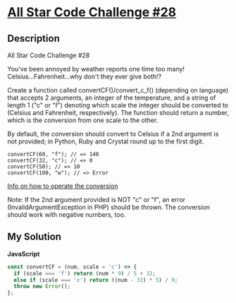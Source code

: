 # [All Star Code Challenge #28](https://www.codewars.com/kata/5866e6992e8d9cdbcd00040a)

## Description

All Star Code Challenge #28

You've been annoyed by weather reports one time too many! Celsius...Fahrenheit...why don't they ever give both!?

Create a function called convertCF()/convert_c_f() (depending on language) that accepts 2 arguments, an integer of the temperature, and a string of length 1 ("c" or "f") denoting which scale the integer should be converted to (Celsius and Fahrenheit, respectively). The function should return a number, which is the conversion from one scale to the other.

By default, the conversion should convert to Celsius if a 2nd argument is not provided; in Python, Ruby and Crystal round up to the first digit.

```
convertCF(60, "f"); // => 140
convertCF(32, "c"); // => 0
convertCF(50); // => 10
convertCF(100, "w"); // => Error
```

[Info on how to operate the conversion](https://celsius-to-fahrenheit.com/)

Note: If the 2nd argument provided is NOT "c" or "f", an error (InvalidArgumentException in PHP) should be thrown. The conversion should work with negative numbers, too.

## My Solution

**JavaScript**

```js
const convertCF = (num, scale = 'c') => {
  if (scale === 'f') return (num * 9) / 5 + 32;
  else if (scale === 'c') return ((num - 32) * 5) / 9;
  throw new Error();
};
```
